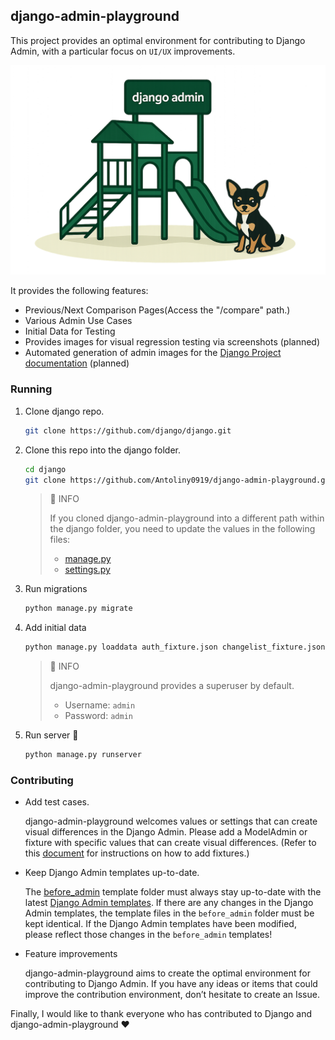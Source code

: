 <!-- ABOUT THE PROJECT -->

## django-admin-playground

This project provides an optimal environment for contributing to Django Admin, with a particular focus on ``UI/UX`` improvements.

![logo](image/readme_logo.png)

It provides the following features:

- Previous/Next Comparison Pages(Access the "/compare" path.)
- Various Admin Use Cases
- Initial Data for Testing
- Provides images for visual regression testing via screenshots (planned)
- Automated generation of admin images for the [Django Project documentation](https://www.djangoproject.com/) (planned)


### Running

1. Clone django repo.
   ```sh
   git clone https://github.com/django/django.git
   ```

2. Clone this repo into the django folder.
   ```sh
   cd django
   git clone https://github.com/Antoliny0919/django-admin-playground.git
   ```

   > 📘 INFO
   > 
   > If you cloned django-admin-playground into a different path within the django folder,
   > you need to update the values in the following files:
   > - [manage.py](https://github.com/Antoliny0919/django-admin-playground/blob/main/manage.py#L12) 
   > - [settings.py](https://github.com/Antoliny0919/django-admin-playground/blob/main/main/settings.py#L7)

3. Run migrations
   ```sh
   python manage.py migrate
   ```

4. Add initial data
   ```sh
   python manage.py loaddata auth_fixture.json changelist_fixture.json form_fixture.json inline_fixture.json
   ```

   > 📘 INFO
   > 
   > django-admin-playground provides a superuser by default.
   > 
   > - Username: ``admin``
   > - Password: ``admin``

5. Run server 🚀
   ```sh
   python manage.py runserver
   ```


### Contributing

- Add test cases.

   django-admin-playground welcomes values or settings that can create visual differences in the Django Admin.
   Please add a ModelAdmin or fixture with specific values that can create visual differences.
   (Refer to this [document](https://docs.djangoproject.com/en/5.2/ref/django-admin/#dumpdata) for instructions on how to add fixtures.)

- Keep Django Admin templates up-to-date.

   The [before_admin](https://github.com/Antoliny0919/django-admin-playground/tree/main/templates/before_admin) template folder must always stay up-to-date with the latest [Django Admin templates](https://github.com/django/django/tree/main/django/contrib/admin/templates/admin).
   If there are any changes in the Django Admin templates, the template files in the `before_admin` folder must be kept identical.
   If the Django Admin templates have been modified, please reflect those changes in the `before_admin` templates!

- Feature improvements

   django-admin-playground aims to create the optimal environment for contributing to Django Admin.
   If you have any ideas or items that could improve the contribution environment, don’t hesitate to create an Issue.

Finally, I would like to thank everyone who has contributed to Django and django-admin-playground ❤️
